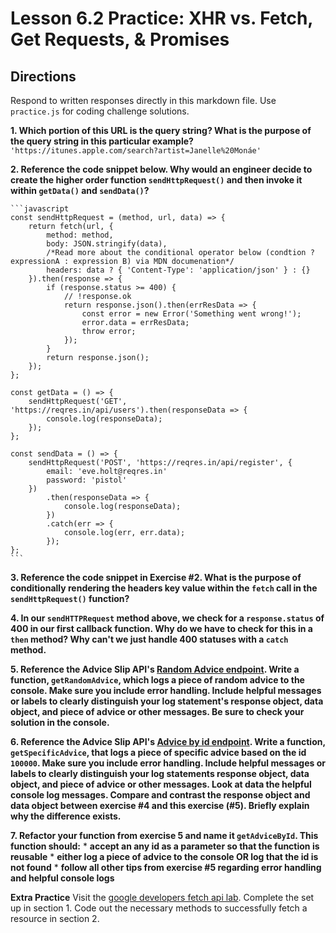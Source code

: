 # Lesson 6.2 Practice: XHR vs. Fetch, Get Requests, & Promises

## Directions
Respond to written responses directly in this markdown file. Use `practice.js` for coding challenge solutions.

**1. Which portion of this URL is the query string? What is the purpose of the query string in this particular example?**
  `'https://itunes.apple.com/search?artist=Janelle%20Monáe'`

**2. Reference the code snippet below. Why would an engineer decide to create the higher order function `sendHttpRequest()` and then invoke it within `getData()` and `sendData()`?**

	```javascript
	const sendHttpRequest = (method, url, data) => {
		return fetch(url, {
			method: method,
			body: JSON.stringify(data),
			/*Read more about the conditional operator below (condtion ? expressionA : expression B) via MDN documenation*/
			headers: data ? { 'Content-Type': 'application/json' } : {}
		}).then(response => {
			if (response.status >= 400) {
				// !response.ok
				return response.json().then(errResData => {
					const error = new Error('Something went wrong!');
					error.data = errResData;
					throw error;
				});
			}
			return response.json();
		});
	};

	const getData = () => {
		sendHttpRequest('GET', 'https://reqres.in/api/users').then(responseData => {
			console.log(responseData);
		});
	};

	const sendData = () => {
		sendHttpRequest('POST', 'https://reqres.in/api/register', {
			email: 'eve.holt@reqres.in'
			password: 'pistol'
		})
			.then(responseData => {
				console.log(responseData);
			})
			.catch(err => {
				console.log(err, err.data);
			});
	};
	```

**3. Reference the code snippet in Exercise #2. What is the purpose of conditionally rendering the headers key value within the `fetch` call in the `sendHttpRequest()` function?**

**4. In our `sendHTTPRequest` method above, we check for a `response.status` of 400 in our first callback function. Why do we have to check for this in a `then` method? Why can't we just handle 400 statuses with a `catch` method.**

**5. Reference the Advice Slip API's [Random Advice endpoint](https://api.adviceslip.com/#endpoint-random). Write a function, `getRandomAdvice`, which logs a piece of random advice to the console. Make sure you include error handling. Include helpful messages or labels to clearly distinguish your log statement's response object, data object, and piece of advice or other messages. Be sure to check your solution in the console.**

**6. Reference the Advice Slip API's [Advice by id endpoint](https://api.adviceslip.com/#endpoint-id). Write a function, `getSpecificAdvice`, that logs a piece of specific advice based on the id `100000`. Make sure you include error handling. Include helpful messages or labels to clearly distinguish your log statements response object, data object, and piece of advice or other messages. Look at data the helpful console log messages. Compare and contrast the response object and data object between exercise #4 and this exercise (#5). Briefly explain why the difference exists.**

**7. Refactor your function from exercise 5 and name it `getAdviceById`. This function should:**
	* **accept an any id as a parameter so that the function is reusable**
	* **either log a piece of advice to the console OR log that the id is not found**
	* **follow all other tips from exercise #5 regarding error handling and helpful console logs**

**Extra Practice**
Visit the [google developers fetch api lab](https://developers.google.com/web/ilt/pwa/lab-fetch-api).
Complete the set up in section 1. Code out the necessary methods to successfully fetch a resource
in section 2.
